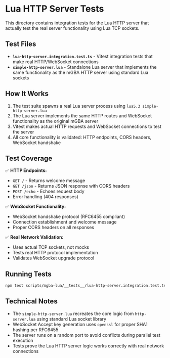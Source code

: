 # Lua HTTP Server Tests

This directory contains integration tests for the Lua HTTP server that actually test the real server functionality using Lua TCP sockets.

## Test Files

- **`lua-http-server.integration.test.ts`** - Vitest integration tests that make real HTTP/WebSocket connections
- **`simple-http-server.lua`** - Standalone Lua server that implements the same functionality as the mGBA HTTP server using standard Lua sockets

## How It Works

1. The test suite spawns a real Lua server process using `lua5.3 simple-http-server.lua`
2. The Lua server implements the same HTTP routes and WebSocket functionality as the original mGBA server
3. Vitest makes actual HTTP requests and WebSocket connections to test the server
4. All core functionality is validated: HTTP endpoints, CORS headers, WebSocket handshake

## Test Coverage

✅ **HTTP Endpoints:**
- `GET /` - Returns welcome message
- `GET /json` - Returns JSON response with CORS headers
- `POST /echo` - Echoes request body
- Error handling (404 responses)

✅ **WebSocket Functionality:**
- WebSocket handshake protocol (RFC6455 compliant)
- Connection establishment and welcome message
- Proper CORS headers on all responses

✅ **Real Network Validation:**
- Uses actual TCP sockets, not mocks
- Tests real HTTP protocol implementation
- Validates WebSocket upgrade protocol

## Running Tests

```bash
npm test scripts/mgba-lua/__tests__/lua-http-server.integration.test.ts
```

## Technical Notes

- The `simple-http-server.lua` recreates the core logic from `http-server.lua` using standard Lua socket library
- WebSocket Accept key generation uses `openssl` for proper SHA1 hashing per RFC6455
- The server runs on a random port to avoid conflicts during parallel test execution
- Tests prove the Lua HTTP server logic works correctly with real network connections